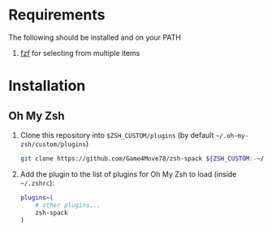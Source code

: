 # Requirements

The following should be installed and on your PATH

1. [fzf](https://github.com/junegunn/fzf) for selecting from multiple items

# Installation

## Oh My Zsh

1. Clone this repository into `$ZSH_CUSTOM/plugins` (by default `~/.oh-my-zsh/custom/plugins`)

    ```sh
    git clone https://github.com/Game4Move78/zsh-spack ${ZSH_CUSTOM:-~/.oh-my-zsh/custom}/plugins/zsh-spack
    ```

2. Add the plugin to the list of plugins for Oh My Zsh to load (inside `~/.zshrc`):

    ```sh
    plugins=( 
        # other plugins...
        zsh-spack
    )
    ```
